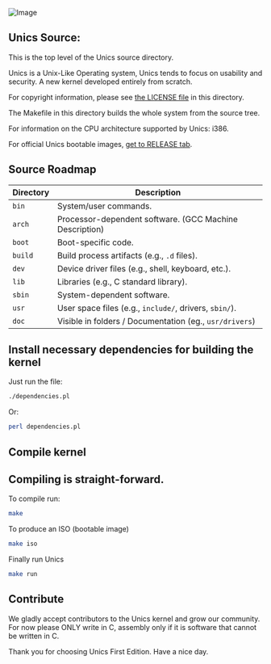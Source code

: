 ![Image](https://github.com/user-attachments/assets/96c22474-469f-4498-81e3-418af269c65f)

## Unics Source:
This is the top level of the Unics source directory.

Unics is a Unix-Like Operating system, Unics tends to focus on usability and security.
A new kernel developed entirely from scratch.

For copyright information, please see [the LICENSE file](LICENSE) in this directory.

The Makefile in this directory builds the whole system from the source tree.

For information on the CPU architecture supported by Unics: i386.

For official Unics bootable images, [get to RELEASE tab](https://github.com/0x16000/Unics/releases/tag/Open).

## Source Roadmap

| Directory | Description |
|----------|-------------|
| `bin`    | System/user commands. |
| `arch`   | Processor-dependent software. (GCC Machine Description) |
| `boot`   | Boot-specific code. |
| `build`  | Build process artifacts (e.g., `.d` files). |
| `dev`    | Device driver files (e.g., shell, keyboard, etc.). |
| `lib`    | Libraries (e.g., C standard library). |
| `sbin`   | System-dependent software. |
| `usr`    | User space files (e.g., `include/`, drivers, `sbin/`). |
| `doc`    | Visible in folders / Documentation (eg., `usr/drivers`) |

## Install necessary dependencies for building the kernel
Just run the file:
```bash
./dependencies.pl
```
Or:
```bash
perl dependencies.pl
```

## Compile kernel
Compiling is straight-forward.
-
To compile run:
```bash
make
```

To produce an ISO (bootable image)
```bash
make iso
```

Finally run Unics
```bash
make run
```

## Contribute
We gladly accept contributors to the Unics kernel and grow our community.
For now please ONLY write in C, assembly only if it is software that cannot be written in C.

Thank you for choosing Unics First Edition. Have a nice day.
